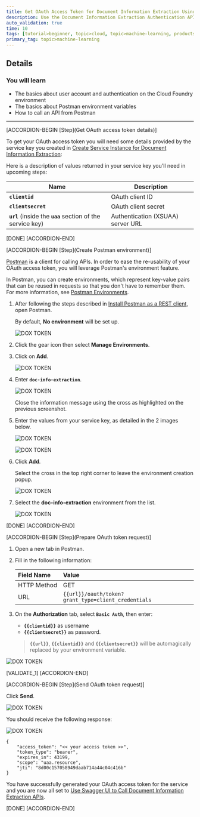 ```yaml
---
title: Get OAuth Access Token for Document Information Extraction Using a REST Client
description: Use the Document Information Extraction Authentication API to retrieve your OAuth access token, which will grant you access to the service APIs.
auto_validation: true
time: 10
tags: [tutorial>beginner, topic>cloud, topic>machine-learning, products>sap-cloud-platform, products>sap-cloud-platform-for-the-cloud-foundry-environment ]
primary_tag: topic>machine-learning
---
```


## Details
### You will learn
  - The basics about user account and authentication on the Cloud Foundry environment
  - The basics about Postman environment variables
  - How to call an API from Postman  

---

[ACCORDION-BEGIN [Step](Get OAuth access token details)]

To get your OAuth access token you will need some details provided by the service key you created in [Create Service Instance for Document Information Extraction](cp-aibus-dox-service-instance):

Here is a description of values returned in your service key you'll need in upcoming steps:

|Name                                                         | Description
|-------------------------------------------------------------|--------------------
| **`clientid`**                                              | OAuth client ID
| **`clientsecret`**                                          | OAuth client secret
| **`url`** (inside the **`uaa`** section of the service key) | Authentication (XSUAA) server URL

[DONE]
[ACCORDION-END]

[ACCORDION-BEGIN [Step](Create Postman environment)]

[Postman](https://learning.getpostman.com/) is a client for calling APIs. In order to ease the re-usability of your OAuth access token, you will leverage Postman's environment feature.

In Postman, you can create environments, which represent key-value pairs that can be reused in requests so that you don't have to remember them. For more information, see [Postman Environments](https://learning.getpostman.com/docs/postman/environments-and-globals/intro-to-environments-and-globals/).

1. After following the steps described in [Install Postman as a REST client](api-tools-postman-install), open Postman.

    By default, **No environment** will be set up.

    ![DOX TOKEN](step-01.png)

2. Click the gear icon then select **Manage Environments**.

3. Click on **Add**.

    ![DOX TOKEN](step-02.png)

4. Enter **`doc-info-extraction`**.

    ![DOX TOKEN](step-03.png)

    Close the information message using the cross as highlighted on the previous screenshot.

5. Enter the values from your service key, as detailed in the 2 images below.

    ![DOX TOKEN](service-key-details.png)

      ![DOX TOKEN](step-04.png)

5. Click **Add**.

    Select the cross in the top right corner to leave the environment creation popup.

    ![DOX TOKEN](step-05.png)

6. Select the **doc-info-extraction** environment from the list.

    ![DOX TOKEN](step-06.png)

[DONE]
[ACCORDION-END]

[ACCORDION-BEGIN [Step](Prepare OAuth token request)]

1. Open a new tab in Postman.

2. Fill in the following information:

    Field Name               | Value
    :----------------------- | :--------------
    <nobr>HTTP Method</nobr> | GET
    <nobr>URL</nobr>         | `{{url}}/oauth/token?grant_type=client_credentials`

3. On the **Authorization** tab, select **`Basic Auth`**, then enter:

    - **`{{clientid}}`** as username
    - **`{{clientsecret}}`** as password.

    > **`{{url}}`**,  **`{{clientid}}`** and **`{{clientsecret}}`**  will be automagically replaced by your environment variable.

![DOX TOKEN](step-07.png)

[VALIDATE_1]
[ACCORDION-END]

[ACCORDION-BEGIN [Step](Send OAuth token request)]

Click **Send**.

![DOX TOKEN](step-08.png)

You should receive the following response:

![DOX TOKEN](step-09.png)

```
{
    "access_token": "<< your access token >>",
    "token_type": "bearer",
    "expires_in": 43199,
    "scope": "uaa.resource",
    "jti": "8d00c157058949daab714a44c04c416b"
}
```

You have successfully generated your OAuth access token for the service and you are now all set to [Use Swagger UI to Call Document Information Extraction APIs](cp-aibus-dox-swagger-ui).

[DONE]
[ACCORDION-END]
